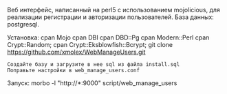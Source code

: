 Веб интерфейс, написанный на perl5 с использованием mojolicious, для реализации регистрации и авторизации пользователей.
База данных: postgresql.
    
Установка:
    cpan Mojo
    cpan DBI
    cpan DBD::Pg
    cpan Modern::Perl
    cpan Crypt::Random;
    cpan Crypt::Eksblowfish::Bcrypt;
    git clone https://github.com/xmolex/WebManageUsers.git
    
    Создайте базу и загрузите в нее sql из файла install.sql
    Поправьте настройки в web_manage_users.conf

Запуск:
    morbo -l "http://*:9000" script/web_manage_users
    
    